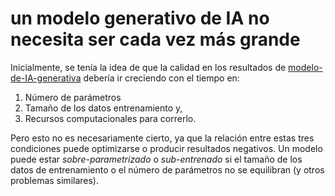 # un modelo generativo de IA no necesita ser cada vez más grande

Inicialmente, se tenía la idea de que la calidad en los resultados de [modelo-de-IA-generativa](modelo-de-IA-generativa.md) debería ir creciendo con el tiempo en:

1. Número de parámetros
1. Tamaño de los datos entrenamiento y,
1. Recursos computacionales para correrlo.

Pero esto no es necesariamente cierto, ya que la relación entre estas tres condiciones puede optimizarse o producir resultados negativos. Un modelo puede estar *sobre-parametrizado* o *sub-entrenado* si el tamaño de los datos de entrenamiento o el número de parámetros no se equilibran (y otros problemas similares).
